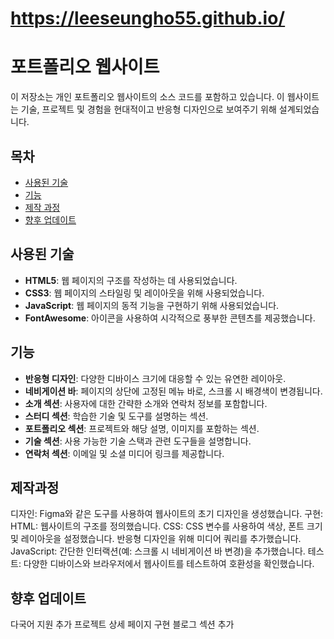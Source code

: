 # https://leeseungho55.github.io/


# 포트폴리오 웹사이트

이 저장소는 개인 포트폴리오 웹사이트의 소스 코드를 포함하고 있습니다. 이 웹사이트는 기술, 프로젝트 및 경험을 현대적이고 반응형 디자인으로 보여주기 위해 설계되었습니다.

## 목차
- [사용된 기술](#사용된-기술)
- [기능](#기능)
- [제작 과정](#제작-과정)
- [향후 업데이트](#향후-업데이트)

## 사용된 기술
- **HTML5**: 웹 페이지의 구조를 작성하는 데 사용되었습니다.
- **CSS3**: 웹 페이지의 스타일링 및 레이아웃을 위해 사용되었습니다.
- **JavaScript**: 웹 페이지의 동적 기능을 구현하기 위해 사용되었습니다.
- **FontAwesome**: 아이콘을 사용하여 시각적으로 풍부한 콘텐츠를 제공했습니다.

## 기능
- **반응형 디자인**: 다양한 디바이스 크기에 대응할 수 있는 유연한 레이아웃.
- **네비게이션 바**: 페이지의 상단에 고정된 메뉴 바로, 스크롤 시 배경색이 변경됩니다.
- **소개 섹션**: 사용자에 대한 간략한 소개와 연락처 정보를 포함합니다.
- **스터디 섹션**: 학습한 기술 및 도구를 설명하는 섹션.
- **포트폴리오 섹션**: 프로젝트와 해당 설명, 이미지를 포함하는 섹션.
- **기술 섹션**: 사용 가능한 기술 스택과 관련 도구들을 설명합니다.
- **연락처 섹션**: 이메일 및 소셜 미디어 링크를 제공합니다.

## 제작과정
디자인: 
Figma와 같은 도구를 사용하여 웹사이트의 초기 디자인을 생성했습니다.
구현:
HTML: 웹사이트의 구조를 정의했습니다.
CSS: CSS 변수를 사용하여 색상, 폰트 크기 및 레이아웃을 설정했습니다. 반응형 디자인을 위해 미디어 쿼리를 추가했습니다.
JavaScript: 간단한 인터랙션(예: 스크롤 시 네비게이션 바 변경)을 추가했습니다.
테스트: 다양한 디바이스와 브라우저에서 웹사이트를 테스트하여 호환성을 확인했습니다.

## 향후 업데이트
다국어 지원 추가
프로젝트 상세 페이지 구현
블로그 섹션 추가
